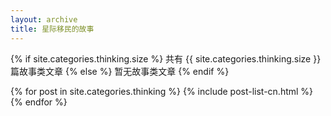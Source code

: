 ```yaml
---
layout: archive
title: 星际移民的故事
---
```







{% if site.categories.thinking.size %}
共有 {{ site.categories.thinking.size }} 篇故事类文章
		{% else %}
暂无故事类文章
		{% endif %}

<div class="tiles">
{% for post in site.categories.thinking %}
	{% include post-list-cn.html %}
{% endfor %}
</div><!-- /.tiles -->